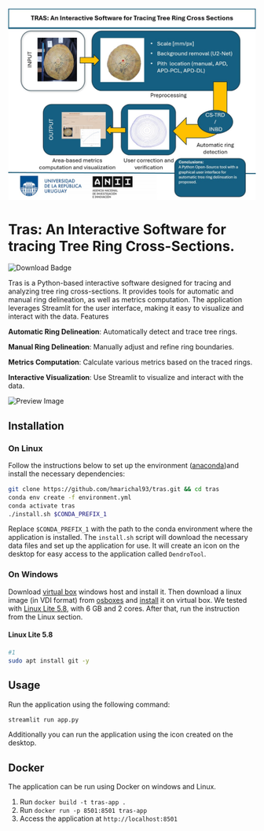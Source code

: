 ![Preview Image](assets/Slide4.jpg)

# Tras: An Interactive Software for tracing Tree Ring Cross-Sections.
<img alt="Download Badge" src="https://img.shields.io/github/downloads/hmarichal93/tras/latest/total?color=amber&label=downloads" />

Tras is a Python-based interactive software designed for tracing and analyzing tree ring cross-sections. It provides tools for automatic and manual ring delineation, as well as metrics computation. The application leverages Streamlit for the user interface, making it easy to visualize and interact with the data.
Features

**Automatic Ring Delineation**: Automatically detect and trace tree rings.

**Manual Ring Delineation**: Manually adjust and refine ring boundaries.

**Metrics Computation**: Calculate various metrics based on the traced rings.

**Interactive Visualization**: Use Streamlit to visualize and interact with the data.

![Preview Image](assets/preview.png)
## Installation
### On Linux
Follow the instructions below to set up the environment ([anaconda](https://anaconda.com))and install the necessary dependencies:
```bash
git clone https://github.com/hmarichal93/tras.git && cd tras
conda env create -f environment.yml
conda activate tras
./install.sh $CONDA_PREFIX_1
```
Replace `$CONDA_PREFIX_1` with the path to the conda environment where
the application is installed. 
The `install.sh` script will download the necessary data files and set up the application for use. It will create an icon on the desktop for easy access to the application called `DendroTool`.
### On Windows
Download [virtual box](https://www.virtualbox.org/wiki/Downloads) windows 
host and install it. 
Then download a linux image (in VDI format) from [osboxes](https://www.osboxes.org/ubuntu/) and [install](https://www.makeuseof.com/how-to-import-vdi-file-into-virtualbox/) it on virtual box. 
We tested with [Linux Lite 5.8](https://www.osboxes.org/linux-lite/#linux-lite-5-8-vbox), 
with 6 GB and 2 cores. After that, run the instruction from the Linux section.

#### Linux Lite 5.8
```bash
#1
sudo apt install git -y
```
## Usage
Run the application using the following command:
```bash
streamlit run app.py
```
Additionally you can run the application using the icon created on the desktop.

## Docker

The application can be run using Docker on windows and Linux.

1. Run `docker build -t tras-app .`
2. Run `docker run -p 8501:8501 tras-app`
3. Access the application at `http://localhost:8501`
